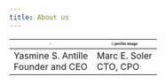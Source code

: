 ```yaml
---
title: About us
---
```

| <img src="https://it-feuer.ch/wp/wp-content/uploads/2021/06/20210421_124317-scaled-e1623675573881.jpg" style="zoom:20%;" /> | <img src="https://media-exp1.licdn.com/dms/image/C5603AQFMLkr7g9H5ZQ/profile-displayphoto-shrink_800_800/0/1562602192812?e=1644451200&v=beta&t=CkT3i_fd2163fO4ADkD4q7bSYPL6j4W_QVuDqhNsVtM" alt="profile image" style="zoom:40%;" /> |
| ------------------------------------------------------------ | ------------------------------------------------------------ |
| Yasmine S. Antille<br />Founder and CEO                      | Marc E. Soler<br />CTO, CPO                                  |



